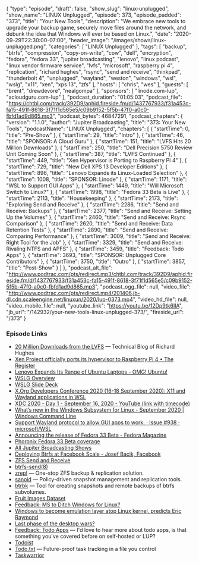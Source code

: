 {
  "type": "episode",
  "draft": false,
  "show_slug": "linux-unplugged",
  "show_name": "LINUX Unplugged",
  "episode": 373,
  "episode_padded": "373",
  "title": "Your New Tools",
  "description": "We embrace new tools to upgrade your backup game, securely move files around the network, and debunk the idea that Windows will ever be based on Linux.",
  "date": "2020-09-29T22:30:00-07:00",
  "header_image": "/images/shows/linux-unplugged.png",
  "categories": [
    "LINUX Unplugged"
  ],
  "tags": [
    "backup",
    "btrfs",
    "compression",
    "copy-on-write",
    "cow",
    "dell",
    "encryption",
    "fedora",
    "fedora 33",
    "jupiter broadcasting",
    "lenovo",
    "linux podcast",
    "linux vendor firmware service",
    "lvfs",
    "microsoft",
    "raspberry pi 4",
    "replication",
    "richard hughes",
    "rsync",
    "send and receive",
    "thinkpad",
    "thunderbolt 4",
    "unplugged",
    "wayland",
    "weston",
    "windows",
    "wsl",
    "wslg",
    "x11",
    "xen",
    "xps 13",
    "zfs"
  ],
  "hosts": [
    "chris",
    "wes"
  ],
  "guests": [
    "brent",
    "drewdevore",
    "nealgompa"
  ],
  "sponsors": [
    "linode.com-lup",
    "acloudguru.com-lup"
  ],
  "podcast_duration": "01:05:03",
  "podcast_file": "https://chtbl.com/track/392D9/aphid.fireside.fm/d/1437767933/f31a453c-fa15-491f-8618-3f71f1d565e5/c09b9152-5f5b-47f0-a0c0-fbfd1ad9d865.mp3",
  "podcast_bytes": 46847291,
  "podcast_chapters": {
    "version": "1.1.0",
    "author": "Jupiter Broadcasting",
    "title": "373: Your New Tools",
    "podcastName": "LINUX Unplugged",
    "chapters": [
      {
        "startTime": 0,
        "title": "Pre-Show"
      },
      {
        "startTime": 29,
        "title": "Intro"
      },
      {
        "startTime": 46,
        "title": "SPONSOR: A Cloud Guru"
      },
      {
        "startTime": 151,
        "title": "LVFS Hits 20 Million Downloads"
      },
      {
        "startTime": 250,
        "title": "Dell Precision 5750 Review Unit Coming Soon"
      },
      {
        "startTime": 387,
        "title": "LVFS Continued"
      },
      {
        "startTime": 449,
        "title": "Xen Hypervisor is Porting to Raspberry Pi 4"
      },
      {
        "startTime": 729,
        "title": "New Dell XPS 13 Developer Editions"
      },
      {
        "startTime": 896,
        "title": "Lenovo Expands its Linux-Loaded Selection"
      },
      {
        "startTime": 1008,
        "title": "SPONSOR: Linode"
      },
      {
        "startTime": 1171,
        "title": "WSL to Support GUI Apps"
      },
      {
        "startTime": 1449,
        "title": "Will Microsoft Switch to Linux?"
      },
      {
        "startTime": 1998,
        "title": "Fedora 33 Beta is Live"
      },
      {
        "startTime": 2113,
        "title": "Housekeeping"
      },
      {
        "startTime": 2173,
        "title": "Exploring Send and Receive"
      },
      {
        "startTime": 2286,
        "title": "Send and Receive: Backups"
      },
      {
        "startTime": 2377,
        "title": "Send and Receive: Setting Up the Volumes"
      },
      {
        "startTime": 2460,
        "title": "Send and Receive: Rsync Comparison"
      },
      {
        "startTime": 2620,
        "title": "Send and Receive: Data Retention Tests"
      },
      {
        "startTime": 2890,
        "title": "Send and Receive: Comparing Performance"
      },
      {
        "startTime": 3009,
        "title": "Send and Receive: Right Tool for the Job"
      },
      {
        "startTime": 3329,
        "title": "Send and Receive: Rivaling NTFS and APFS"
      },
      {
        "startTime": 3459,
        "title": "Feedback: Todo Apps"
      },
      {
        "startTime": 3693,
        "title": "SPONSOR: Unplugged Core Contributors"
      },
      {
        "startTime": 3750,
        "title": "Outro"
      },
      {
        "startTime": 3857,
        "title": "Post-Show"
      }
    ]
  },
  "podcast_alt_file": "http://www.podtrac.com/pts/redirect.mp3/chtbl.com/track/392D9/aphid.fireside.fm/d/1437767933/f31a453c-fa15-491f-8618-3f71f1d565e5/c09b9152-5f5b-47f0-a0c0-fbfd1ad9d865.mp3",
  "podcast_ogg_file": null,
  "video_file": "http://www.podtrac.com/pts/redirect.mp4/201406.jb-dl.cdn.scaleengine.net/linuxun/2020/lup-0373.mp4",
  "video_hd_file": null,
  "video_mobile_file": null,
  "youtube_link": "https://youtu.be/12Dp9tk6IlA",
  "jb_url": "/142932/your-new-tools-linux-unplugged-373/",
  "fireside_url": "/373"
}


### Episode Links

  * [20 Million Downloads from the LVFS](https://blogs.gnome.org/hughsie/2020/09/28/20-million-downloads-from-the-lvfs/ "20 Million Downloads from the LVFS") — Technical Blog of Richard Hughes 
  * [Xen Project officially ports its hypervisor to Raspberry Pi 4 • The Register](https://www.theregister.com/2020/09/29/xen_on_rpi_4/ "Xen Project officially ports its hypervisor to Raspberry Pi 4 • The Register")
  * [Lenovo Expands Its Range of Ubuntu Laptops - OMG! Ubuntu!](https://www.omgubuntu.co.uk/2020/09/ubuntu-lenovo-more-thinkpad-laptops "Lenovo Expands Its Range of Ubuntu Laptops - OMG! Ubuntu!")
  * [WSLG Overview ](https://imgur.com/a/eYEq18M "WSLG Overview ")
  * [WSLG Slide Deck](https://xdc2020.x.org/event/9/contributions/611/attachments/702/1298/XDC2020_-_X11_and_Wayland_applications_in_WSL.pdf "WSLG Slide Deck")
  * [X.Org Developers Conference 2020 (16-18 September 2020): X11 and Wayland applications in WSL](https://xdc2020.x.org/event/9/contributions/611/ "X.Org Developers Conference 2020 \(16-18 September 2020\): X11 and Wayland applications in WSL")
  * [XDC 2020 - Day 1 - September 16, 2020 - YouTube (link with timecode)](https://www.youtube.com/watch?v=b2mnbyRgXkY&t=7975 "XDC 2020 - Day 1 - September 16, 2020 - YouTube \(link with timecode\)")
  * [What’s new in the Windows Subsystem for Linux - September 2020 | Windows Command Line](https://devblogs.microsoft.com/commandline/whats-new-in-the-windows-subsystem-for-linux-september-2020/ "What’s new in the Windows Subsystem for Linux - September 2020 | Windows Command Line")
  * [Support Wayland protocol to allow GUI apps to work. · Issue #938 · microsoft/WSL](https://github.com/microsoft/WSL/issues/938 "Support Wayland protocol to allow GUI apps to work. · Issue #938 · microsoft/WSL")
  * [Announcing the release of Fedora 33 Beta - Fedora Magazine](https://fedoramagazine.org/announcing-the-release-of-fedora-33-beta/ "Announcing the release of Fedora 33 Beta - Fedora Magazine")
  * [Phoronix Fedora 33 Beta coverage](https://phoronix.com/scan.php?page=news_item&px=Fedora-33-Beta-Released "Phoronix Fedora 33 Beta coverage")
  * [All Jupiter Broadcasting Shows](https://feed.jupiter.zone/allshows "All Jupiter Broadcasting Shows")
  * [Deploying Btrfs at Facebook Scale - Josef Bacik, Facebook](https://youtu.be/U7gXR2L05IU?t=1524 "Deploying Btrfs at Facebook Scale - Josef Bacik, Facebook")
  * [ZFS Send and Receive](https://www.socallinuxexpo.org/sites/default/files/presentations/zfs-send-and-receive.pdf "ZFS Send and Receive")
  * [btrfs-send(8)](https://man7.org/linux/man-pages/man8/btrfs-send.8.html "btrfs-send\(8\)")
  * [zrepl](https://github.com/zrepl/zrepl "zrepl") — One-stop ZFS backup & replication solution.
  * [sanoid](https://github.com/jimsalterjrs/sanoid "sanoid") — Policy-driven snapshot management and replication tools.
  * [btrbk](https://github.com/digint/btrbk "btrbk") — Tool for creating snapshots and remote backups of btrfs subvolumes.
  * [Fruit Images Dataset](https://github.com/Horea94/Fruit-Images-Dataset "Fruit Images Dataset")
  * [Feedback: MS to Ditch Windows for Linux?](https://slexy.org/view/s2LrGlkqcd "Feedback: MS to Ditch Windows for Linux?")
  * [Windows to become emulation layer atop Linux kernel, predicts Eric Raymond](https://www.theregister.com/2020/09/28/eric_raymond_linux_beats_windows_prediction/ "Windows to become emulation layer atop Linux kernel, predicts Eric Raymond")
  * [Last phase of the desktop wars?](http://esr.ibiblio.org/?p=8764 "Last phase of the desktop wars?")
  * [Feedback: Todo Apps](https://slexy.org/view/s26uR7v8gI "Feedback: Todo Apps") — I'd love to hear more about todo apps, is that something you've covered before on self-hosted or LUP? 
  * [Todoist](https://todoist.com "Todoist")
  * [Todo.txt](http://todotxt.org/ "Todo.txt") — Future-proof task tracking in a file you control
  * [Taskwarrior](https://taskwarrior.org/ "Taskwarrior")



